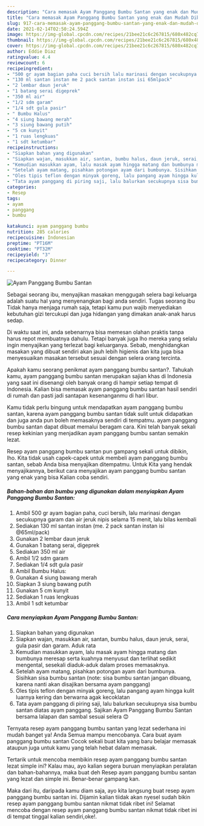 ```yaml
---
description: "Cara memasak Ayam Panggang Bumbu Santan yang enak dan Mudah Dibuat"
title: "Cara memasak Ayam Panggang Bumbu Santan yang enak dan Mudah Dibuat"
slug: 917-cara-memasak-ayam-panggang-bumbu-santan-yang-enak-dan-mudah-dibuat
date: 2021-02-14T02:50:24.594Z
image: https://img-global.cpcdn.com/recipes/21bee21c6c267815/680x482cq70/ayam-panggang-bumbu-santan-foto-resep-utama.jpg
thumbnail: https://img-global.cpcdn.com/recipes/21bee21c6c267815/680x482cq70/ayam-panggang-bumbu-santan-foto-resep-utama.jpg
cover: https://img-global.cpcdn.com/recipes/21bee21c6c267815/680x482cq70/ayam-panggang-bumbu-santan-foto-resep-utama.jpg
author: Eddie Diaz
ratingvalue: 4.4
reviewcount: 6
recipeingredient:
- "500 gr ayam bagian paha cuci bersih lalu marinasi dengan secukupnya garam dan air jeruk nipis selama 15 menit lalu bilas kembali"
- "130 ml santan instan me 2 pack santan instan isi 65mlpack"
- "2 lembar daun jeruk"
- "1 batang serai digeprek"
- "350 ml air"
- "1/2 sdm garam"
- "1/4 sdt gula pasir"
- " Bumbu Halus"
- "4 siung bawang merah"
- "3 siung bawang putih"
- "5 cm kunyit"
- "1 ruas lengkuas"
- "1 sdt ketumbar"
recipeinstructions:
- "Siapkan bahan yang digunakan"
- "Siapkan wajan, masukkan air, santan, bumbu halus, daun jeruk, serai, gula pasir dan garam. Aduk rata"
- "Kemudian masukkan ayam, lalu masak ayam hingga matang dan bumbunya meresap serta kuahnya menyusut dan terlihat sedikit mengental, sesekali diaduk-aduk dalam proses memasaknya."
- "Setelah ayam matang, pisahkan potongan ayam dari bumbunya. Sisihkan sisa bumbu santan (note: sisa bumbu santan jangan dibuang, karena nanti akan disajikan bersama ayam panggang)"
- "Oles tipis teflon dengan minyak goreng, lalu pangang ayam hingga kulit luarnya kering dan berwarna agak kecoklatan"
- "Tata ayam panggang di piring saji, lalu balurkan secukupnya sisa bumbu santan diatas ayam panggang. Sajikan Ayam Panggang Bumbu Santan bersama lalapan dan sambal sesuai selera 😊"
categories:
- Resep
tags:
- ayam
- panggang
- bumbu

katakunci: ayam panggang bumbu 
nutrition: 285 calories
recipecuisine: Indonesian
preptime: "PT16M"
cooktime: "PT32M"
recipeyield: "3"
recipecategory: Dinner

---
```



![Ayam Panggang Bumbu Santan](https://img-global.cpcdn.com/recipes/21bee21c6c267815/680x482cq70/ayam-panggang-bumbu-santan-foto-resep-utama.jpg)

Sebagai seorang ibu, menyajikan masakan menggugah selera bagi keluarga adalah suatu hal yang menyenangkan bagi anda sendiri. Tugas seorang ibu Tidak hanya menjaga rumah saja, tetapi kamu pun wajib menyediakan kebutuhan gizi tercukupi dan juga hidangan yang dimakan anak-anak harus sedap.

Di waktu  saat ini, anda sebenarnya bisa memesan olahan praktis tanpa harus repot membuatnya dahulu. Tetapi banyak juga lho mereka yang selalu ingin menyajikan yang terlezat bagi keluarganya. Sebab, menghidangkan masakan yang dibuat sendiri akan jauh lebih higienis dan kita juga bisa menyesuaikan masakan tersebut sesuai dengan selera orang tercinta. 



Apakah kamu seorang penikmat ayam panggang bumbu santan?. Tahukah kamu, ayam panggang bumbu santan merupakan sajian khas di Indonesia yang saat ini disenangi oleh banyak orang di hampir setiap tempat di Indonesia. Kalian bisa memasak ayam panggang bumbu santan hasil sendiri di rumah dan pasti jadi santapan kesenanganmu di hari libur.

Kamu tidak perlu bingung untuk mendapatkan ayam panggang bumbu santan, karena ayam panggang bumbu santan tidak sulit untuk didapatkan dan juga anda pun boleh memasaknya sendiri di tempatmu. ayam panggang bumbu santan dapat dibuat memalui beragam cara. Kini telah banyak sekali resep kekinian yang menjadikan ayam panggang bumbu santan semakin lezat.

Resep ayam panggang bumbu santan pun gampang sekali untuk dibikin, lho. Kita tidak usah capek-capek untuk membeli ayam panggang bumbu santan, sebab Anda bisa menyajikan ditempatmu. Untuk Kita yang hendak menyajikannya, berikut cara menyajikan ayam panggang bumbu santan yang enak yang bisa Kalian coba sendiri.

<!--inarticleads1-->

##### Bahan-bahan dan bumbu yang digunakan dalam menyiapkan Ayam Panggang Bumbu Santan:

1. Ambil 500 gr ayam bagian paha, cuci bersih, lalu marinasi dengan secukupnya garam dan air jeruk nipis selama 15 menit, lalu bilas kembali
1. Sediakan 130 ml santan instan (me. 2 pack santan instan isi @65ml/pack)
1. Gunakan 2 lembar daun jeruk
1. Gunakan 1 batang serai, digeprek
1. Sediakan 350 ml air
1. Ambil 1/2 sdm garam
1. Sediakan 1/4 sdt gula pasir
1. Ambil  Bumbu Halus:
1. Gunakan 4 siung bawang merah
1. Siapkan 3 siung bawang putih
1. Gunakan 5 cm kunyit
1. Sediakan 1 ruas lengkuas
1. Ambil 1 sdt ketumbar




<!--inarticleads2-->

##### Cara menyiapkan Ayam Panggang Bumbu Santan:

1. Siapkan bahan yang digunakan
1. Siapkan wajan, masukkan air, santan, bumbu halus, daun jeruk, serai, gula pasir dan garam. Aduk rata
1. Kemudian masukkan ayam, lalu masak ayam hingga matang dan bumbunya meresap serta kuahnya menyusut dan terlihat sedikit mengental, sesekali diaduk-aduk dalam proses memasaknya.
1. Setelah ayam matang, pisahkan potongan ayam dari bumbunya. Sisihkan sisa bumbu santan (note: sisa bumbu santan jangan dibuang, karena nanti akan disajikan bersama ayam panggang)
1. Oles tipis teflon dengan minyak goreng, lalu pangang ayam hingga kulit luarnya kering dan berwarna agak kecoklatan
1. Tata ayam panggang di piring saji, lalu balurkan secukupnya sisa bumbu santan diatas ayam panggang. Sajikan Ayam Panggang Bumbu Santan bersama lalapan dan sambal sesuai selera 😊




Ternyata resep ayam panggang bumbu santan yang lezat sederhana ini mudah banget ya! Anda Semua mampu mencobanya. Cara buat ayam panggang bumbu santan Cocok sekali buat kita yang baru belajar memasak ataupun juga untuk kamu yang telah hebat dalam memasak.

Tertarik untuk mencoba membikin resep ayam panggang bumbu santan lezat simple ini? Kalau mau, ayo kalian segera buruan menyiapkan peralatan dan bahan-bahannya, maka buat deh Resep ayam panggang bumbu santan yang lezat dan simple ini. Benar-benar gampang kan. 

Maka dari itu, daripada kamu diam saja, ayo kita langsung buat resep ayam panggang bumbu santan ini. Dijamin kalian tiidak akan nyesel sudah bikin resep ayam panggang bumbu santan nikmat tidak ribet ini! Selamat mencoba dengan resep ayam panggang bumbu santan nikmat tidak ribet ini di tempat tinggal kalian sendiri,oke!.

